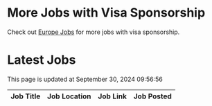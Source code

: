 # More Jobs with Visa Sponsorship

Check out [Europe Jobs](https://github.com/sureshparimi/europejobs#latest-jobs) for more jobs with visa sponsorship.

# Latest Jobs

This page is updated at September 30, 2024 09:56:56

| Job Title | Job Location | Job Link | Job Posted |
| --- | --- | --- | --- |
